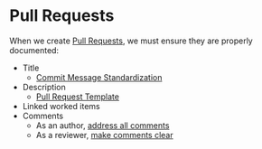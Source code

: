# Pull Requests

When we create [Pull Requests](../../code-reviews/pull-requests.md), we must ensure they are properly documented:

- Title
  - [Commit Message Standardization](../../code-reviews/pull-requests.md#commit-message-standarization)
- Description
  - [Pull Request Template](../../code-reviews/pull-request-template.md)
- Linked worked items
- Comments
  - As an author, [address all comments](../../code-reviews/process-guidance/author-guidance.md#be-open-to-receive-feedback)
  - As a reviewer, [make comments clear](../../code-reviews/process-guidance/reviewer-guidance.md#make-comments-clear)
